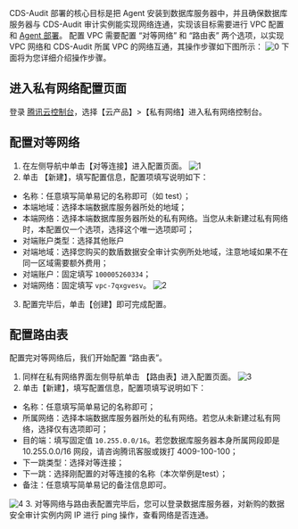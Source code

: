 CDS-Audit 部署的核心目标是把 Agent 安装到数据库服务器中，并且确保数据库服务器与 CDS-Audit 审计实例能实现网络连通，实现该目标需要进行 VPC 配置和 [Agent 部署]()。
配置 VPC 需要配置 “对等网络” 和 “路由表” 两个选项，以实现 VPC 网络和 CDS-Audit 所属 VPC 的网络互通，其操作步骤如下图所示：
![0](https://main.qcloudimg.com/raw/5fad24debe5db784b0a5a9066dbf85d4.png)
下面将为您详细介绍操作步骤。
## 进入私有网络配置页面
登录 [腾讯云控制台](https://console.cloud.tencent.com/)，选择【云产品】>【私有网络】进入私有网络控制台。
## 配置对等网络
1. 在左侧导航中单击【对等连接】进入配置页面。
 ![1](https://main.qcloudimg.com/raw/517a59aacb75ee6eac2c50b07ff49d3a.png)
2. 单击 【新建】，填写配置信息，配置项填写说明如下：
 - 名称：任意填写简单易记的名称即可（如 test）；
 - 本端地域：选择本端数据库服务器所处的地域；
 - 本端网络：选择本端数据库服务器所处的私有网络。当您从未新建过私有网络时，本配置仅一个选项，选择这个唯一选项即可；
 - 对端账户类型：选择其他账户
 - 对端地域：选择您购买的数盾数据安全审计实例所处地域，注意地域如果不在同一区域需要额外费用；
 - 对端账户：固定填写 `100005260334`；
 - 对端网络：固定填写 `vpc-7qxgvesv`。
 ![2](https://main.qcloudimg.com/raw/91f6bc95ef9abd55dcaf2b21aea9ea19.png)
3. 配置完毕后，单击【创建】即可完成配置。

## 配置路由表
配置完对等网络后，我们开始配置 “路由表”。
1. 同样在私有网络界面左侧导航单击 【路由表】进入配置页面。
 ![3](https://main.qcloudimg.com/raw/c19ff4c88fd5bec52484b7a2446789e3.png)
2. 单击【新建】，填写配置信息，配置项填写说明如下：
 - 名称：任意填写简单易记的名称即可；
 - 所属网络：选择本端数据库服务器所处的私有网络。若您从未新建过私有网络，选择仅有选项即可；
 - 目的端：填写固定值 `10.255.0.0/16`。若您数据库服务器本身所属网段即是 10.255.0.0/16 网段，请咨询腾讯客服或拨打 4009-100-100；
 - 下一跳类型：选择对等连接；
 - 下一跳：选择刚配置的对等连接的名称（本次举例是test）；
 - 备注：任意填写简单易记的备注信息即可。
 
 ![4](https://main.qcloudimg.com/raw/7fdf945902a09cd84a3b08c26dc5367e.png)
3. 对等网络与路由表配置完毕后，您可以登录数据库服务器，对新购的数据安全审计实例内网 IP 进行 ping 操作，查看网络是否连通。